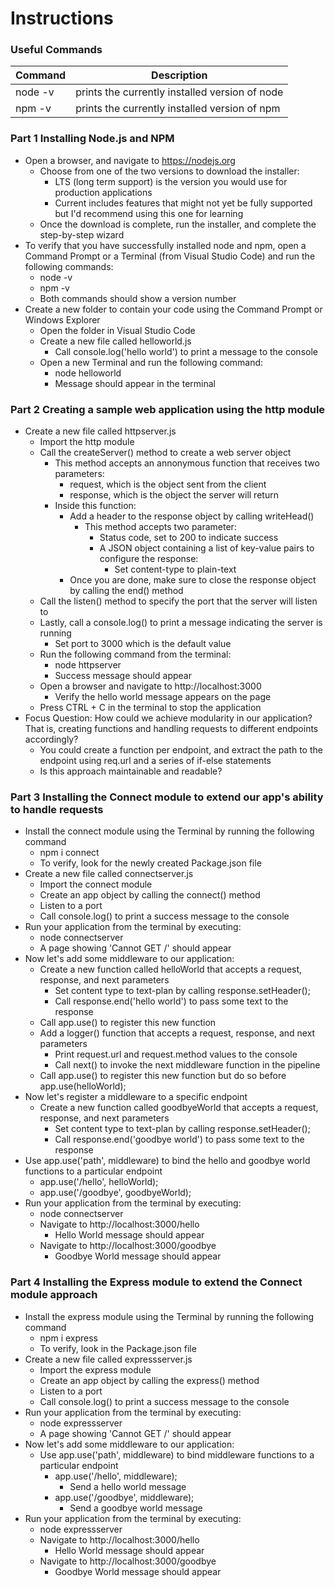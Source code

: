 # Instructions

### Useful Commands

Command | Description
-|-
node -v   | prints the currently installed version of node
npm -v | prints the currently installed version of npm

### Part 1 Installing Node.js and NPM

- Open a browser, and navigate to https://nodejs.org
    - Choose from one of the two versions to download the installer:
        - LTS (long term support) is the version you would use for production applications
        - Current includes features that might not yet be fully supported but I'd recommend using this one for learning
    - Once the download is complete, run the installer, and complete the step-by-step wizard
- To verify that you have successfully installed node and npm, open a Command Prompt or a Terminal (from Visual Studio Code) and run the following commands:
    - node -v
    - npm -v
    - Both commands should show a version number
- Create a new folder to contain your code using the Command Prompt or Windows Explorer
    - Open the folder in Visual Studio Code
    - Create a new file called helloworld.js
        - Call console.log('hello world') to print a message to the console
    - Open a new Terminal and run the following command:
        - node helloworld
        - Message should appear in the terminal

### Part 2 Creating a sample web application using the http module

- Create a new file called httpserver.js
    - Import the http module
    - Call the createServer() method to create a web server object
        - This method accepts an annonymous function that receives two parameters:
            - request, which is the object sent from the client
            - response, which is the object the server will return
        - Inside this function:
            - Add a header to the response object by calling writeHead()
                - This method accepts two parameter:
                    - Status code, set to 200 to indicate success
                    - A JSON object containing a list of key-value pairs to configure the response:
                        - Set content-type to plain-text
            - Once you are done, make sure to close the response object by calling the end() method
    - Call the listen() method to specify the port that the server will listen to
    - Lastly, call a console.log() to print a message indicating the server is running
        - Set port to 3000 which is the default value
    - Run the following command from the terminal:
        - node httpserver
        - Success message should appear
    - Open a browser and navigate to http://localhost:3000
        - Verify the hello world message appears on the page
    - Press CTRL + C in the terminal to stop the application
- Focus Question: How could we achieve modularity in our application? That is, creating functions and handling requests to different endpoints accordingly?
    - You could create a function per endpoint, and extract the path to the endpoint using req.url and a series of if-else statements
    - Is this approach maintainable and readable?

### Part 3 Installing the Connect module to extend our app's ability to handle requests

- Install the connect module using the Terminal by running the following command
    - npm i connect
    - To verify, look for the newly created Package.json file
- Create a new file called connectserver.js
    - Import the connect module
    - Create an app object by calling the connect() method
    - Listen to a port
    - Call console.log() to print a success message to the console
- Run your application from the terminal by executing:
    - node connectserver
    - A page showing 'Cannot GET /' should appear
- Now let's add some middleware to our application:
    - Create a new function called helloWorld that accepts a request, response, and next parameters
        - Set content type to text-plan by calling response.setHeader();
        - Call response.end('hello world') to pass some text to the response
    - Call app.use() to register this new function
    - Add a logger() function that accepts a request, response, and next parameters
        - Print request.url and request.method values to the console
        - Call next() to invoke the next middleware function in the pipeline
    - Call app.use() to register this new function but do so before app.use(helloWorld);
- Now let's register a middleware to a specific endpoint
    - Create a new function called goodbyeWorld that accepts a request, response, and next parameters
        - Set content type to text-plan by calling response.setHeader();
        - Call response.end('goodbye world') to pass some text to the response
- Use app.use('path', middleware) to bind the hello and goodbye world functions to a particular endpoint
    - app.use('/hello', helloWorld);
    - app.use('/goodbye', goodbyeWorld);
- Run your application from the terminal by executing:
    - node connectserver
    - Navigate to http://localhost:3000/hello
        - Hello World message should appear
    - Navigate to http://localhost:3000/goodbye
        - Goodbye World message should appear

### Part 4 Installing the Express module to extend the Connect module approach

- Install the express module using the Terminal by running the following command
    - npm i express
    - To verify, look in the Package.json file
- Create a new file called expressserver.js
    - Import the express module
    - Create an app object by calling the express() method
    - Listen to a port
    - Call console.log() to print a success message to the console
- Run your application from the terminal by executing:
    - node expressserver
    - A page showing 'Cannot GET /' should appear
- Now let's add some middleware to our application:
    - Use app.use('path', middleware) to bind middleware functions to a particular endpoint
        - app.use('/hello', middleware);
            - Send a hello world message
        - app.use('/goodbye', middleware);
            - Send a goodbye world message
- Run your application from the terminal by executing:
    - node expressserver
    - Navigate to http://localhost:3000/hello
        - Hello World message should appear
    - Navigate to http://localhost:3000/goodbye
        - Goodbye World message should appear



